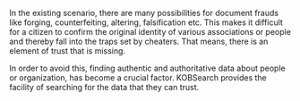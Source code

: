 In the existing scenario, there are many possibilities for document frauds like forging, counterfeiting, altering, falsification etc. This makes it difficult for a citizen to confirm the original identity of various associations or people and thereby fall into the traps set by cheaters. That means, there is an element of trust that is missing. 

In order to avoid this, finding authentic and authoritative data about people or organization, has become a crucial factor. KOBSearch provides the facility of searching for the data that they can trust.